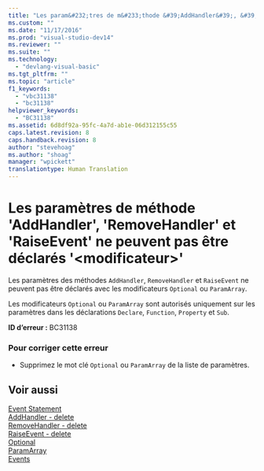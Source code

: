 ```yaml
---
title: "Les param&#232;tres de m&#233;thode &#39;AddHandler&#39;, &#39;RemoveHandler&#39; et &#39;RaiseEvent&#39; ne peuvent pas &#234;tre d&#233;clar&#233;s &#39;&lt;modificateur&gt;&#39; | Microsoft Docs"
ms.custom: ""
ms.date: "11/17/2016"
ms.prod: "visual-studio-dev14"
ms.reviewer: ""
ms.suite: ""
ms.technology: 
  - "devlang-visual-basic"
ms.tgt_pltfrm: ""
ms.topic: "article"
f1_keywords: 
  - "vbc31138"
  - "bc31138"
helpviewer_keywords: 
  - "BC31138"
ms.assetid: 6d8df92a-95fc-4a7d-ab1e-06d312155c55
caps.latest.revision: 8
caps.handback.revision: 8
author: "stevehoag"
ms.author: "shoag"
manager: "wpickett"
translationtype: Human Translation
---
```

# Les param&#232;tres de m&#233;thode &#39;AddHandler&#39;, &#39;RemoveHandler&#39; et &#39;RaiseEvent&#39; ne peuvent pas &#234;tre d&#233;clar&#233;s &#39;&lt;modificateur&gt;&#39;
Les paramètres des méthodes `AddHandler`, `RemoveHandler` et `RaiseEvent` ne peuvent pas être déclarés avec les modificateurs `Optional` ou `ParamArray`.  
  
 Les modificateurs `Optional` ou `ParamArray` sont autorisés uniquement sur les paramètres dans les déclarations `Declare`, `Function`, `Property` et `Sub`.  
  
 **ID d’erreur :** BC31138  
  
### Pour corriger cette erreur  
  
-   Supprimez le mot clé `Optional` ou `ParamArray` de la liste de paramètres.  
  
## Voir aussi  
 [Event Statement](../../visual-basic/language-reference/statements/event-statement.md)   
 [AddHandler \- delete](http://msdn.microsoft.com/fr-fr/fc464cf8-582c-48a6-a9c2-185c4c3d5ff8)   
 [RemoveHandler \- delete](http://msdn.microsoft.com/fr-fr/35c17f61-6e22-4b87-b6e1-3ed0c27a88a0)   
 [RaiseEvent \- delete](http://msdn.microsoft.com/fr-fr/7f765da0-5491-40b6-9ed5-24c98f9daad9)   
 [Optional](../../visual-basic/language-reference/modifiers/optional.md)   
 [ParamArray](../../visual-basic/language-reference/modifiers/paramarray.md)   
 [Events](../../visual-basic/programming-guide/language-features/events/events.md)